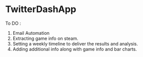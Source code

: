 # TwitterDashApp

To DO : 
1) Email Automation 
2) Extracting game info on steam.
3) Setting a weekly timeline to deliver the results and analysis.
4) Adding additional info along with game info and bar charts.

